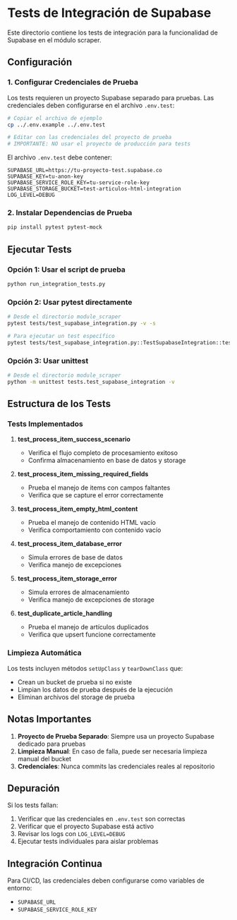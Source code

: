 # Tests de Integración de Supabase

Este directorio contiene los tests de integración para la funcionalidad de Supabase en el módulo scraper.

## Configuración

### 1. Configurar Credenciales de Prueba

Los tests requieren un proyecto Supabase separado para pruebas. Las credenciales deben configurarse en el archivo `.env.test`:

```bash
# Copiar el archivo de ejemplo
cp ../.env.example ../.env.test

# Editar con las credenciales del proyecto de prueba
# IMPORTANTE: NO usar el proyecto de producción para tests
```

El archivo `.env.test` debe contener:
```env
SUPABASE_URL=https://tu-proyecto-test.supabase.co
SUPABASE_KEY=tu-anon-key
SUPABASE_SERVICE_ROLE_KEY=tu-service-role-key
SUPABASE_STORAGE_BUCKET=test-articulos-html-integration
LOG_LEVEL=DEBUG
```

### 2. Instalar Dependencias de Prueba

```bash
pip install pytest pytest-mock
```

## Ejecutar Tests

### Opción 1: Usar el script de prueba

```bash
python run_integration_tests.py
```

### Opción 2: Usar pytest directamente

```bash
# Desde el directorio module_scraper
pytest tests/test_supabase_integration.py -v -s

# Para ejecutar un test específico
pytest tests/test_supabase_integration.py::TestSupabaseIntegration::test_process_item_success_scenario -v -s
```

### Opción 3: Usar unittest

```bash
# Desde el directorio module_scraper
python -m unittest tests.test_supabase_integration -v
```

## Estructura de los Tests

### Tests Implementados

1. **test_process_item_success_scenario**
   - Verifica el flujo completo de procesamiento exitoso
   - Confirma almacenamiento en base de datos y storage

2. **test_process_item_missing_required_fields**
   - Prueba el manejo de items con campos faltantes
   - Verifica que se capture el error correctamente

3. **test_process_item_empty_html_content**
   - Prueba el manejo de contenido HTML vacío
   - Verifica comportamiento con contenido vacío

4. **test_process_item_database_error**
   - Simula errores de base de datos
   - Verifica manejo de excepciones

5. **test_process_item_storage_error**
   - Simula errores de almacenamiento
   - Verifica manejo de excepciones de storage

6. **test_duplicate_article_handling**
   - Prueba el manejo de artículos duplicados
   - Verifica que upsert funcione correctamente

### Limpieza Automática

Los tests incluyen métodos `setUpClass` y `tearDownClass` que:
- Crean un bucket de prueba si no existe
- Limpian los datos de prueba después de la ejecución
- Eliminan archivos del storage de prueba

## Notas Importantes

1. **Proyecto de Prueba Separado**: Siempre usa un proyecto Supabase dedicado para pruebas
2. **Limpieza Manual**: En caso de falla, puede ser necesaria limpieza manual del bucket
3. **Credenciales**: Nunca commits las credenciales reales al repositorio

## Depuración

Si los tests fallan:

1. Verificar que las credenciales en `.env.test` son correctas
2. Verificar que el proyecto Supabase está activo
3. Revisar los logs con `LOG_LEVEL=DEBUG`
4. Ejecutar tests individuales para aislar problemas

## Integración Continua

Para CI/CD, las credenciales deben configurarse como variables de entorno:
- `SUPABASE_URL`
- `SUPABASE_SERVICE_ROLE_KEY`
